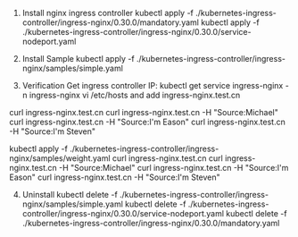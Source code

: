1. Install nginx ingress controller
kubectl apply -f ./kubernetes-ingress-controller/ingress-nginx/0.30.0/mandatory.yaml
kubectl apply -f ./kubernetes-ingress-controller/ingress-nginx/0.30.0/service-nodeport.yaml

2. Install Sample
kubectl apply -f ./kubernetes-ingress-controller/ingress-nginx/samples/simple.yaml

3. Verification
Get ingress controller IP:
kubectl get service ingress-nginx -n ingress-nginx
vi /etc/hosts and add
<Your ingress controller IP> ingress-nginx.test.cn

curl ingress-nginx.test.cn
curl ingress-nginx.test.cn -H "Source:Michael"
curl ingress-nginx.test.cn -H "Source:I'm Eason"
curl ingress-nginx.test.cn -H "Source:I'm Steven"

kubectl apply -f ./kubernetes-ingress-controller/ingress-nginx/samples/weight.yaml
curl ingress-nginx.test.cn
curl ingress-nginx.test.cn -H "Source:Michael"
curl ingress-nginx.test.cn -H "Source:I'm Eason"
curl ingress-nginx.test.cn -H "Source:I'm Steven"

4. Uninstall
kubectl delete -f ./kubernetes-ingress-controller/ingress-nginx/samples/simple.yaml
kubectl delete -f ./kubernetes-ingress-controller/ingress-nginx/0.30.0/service-nodeport.yaml
kubectl delete -f ./kubernetes-ingress-controller/ingress-nginx/0.30.0/mandatory.yaml
